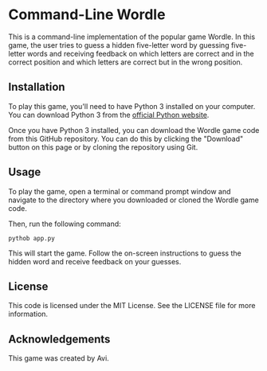 # Command-Line Wordle

This is a command-line implementation of the popular game Wordle. In this game, the user tries to guess a hidden five-letter word by guessing five-letter words and receiving feedback on which letters are correct and in the correct position and which letters are correct but in the wrong position.

## Installation

To play this game, you'll need to have Python 3 installed on your computer. You can download Python 3 from the [official Python website](https://www.python.org/downloads/).

Once you have Python 3 installed, you can download the Wordle game code from this GitHub repository. You can do this by clicking the "Download" button on this page or by cloning the repository using Git.

## Usage

To play the game, open a terminal or command prompt window and navigate to the directory where you downloaded or cloned the Wordle game code.

Then, run the following command:

```
pythob app.py
```

This will start the game. Follow the on-screen instructions to guess the hidden word and receive feedback on your guesses.

## License

This code is licensed under the MIT License. See the LICENSE file for more information.

## Acknowledgements

This game was created by Avi.
